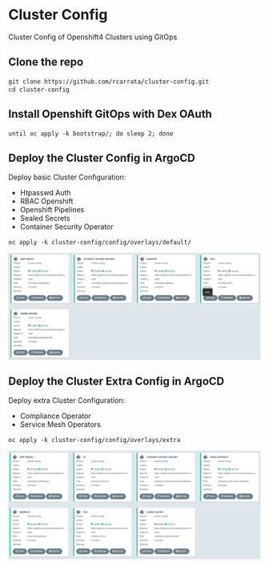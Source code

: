# Cluster Config

Cluster Config of Openshift4 Clusters using GitOps

## Clone the repo

```
git clone https://github.com/rcarrata/cluster-config.git
cd cluster-config
```

## Install Openshift GitOps with Dex OAuth

```
until oc apply -k bootstrap/; do sleep 2; done
```

## Deploy the Cluster Config in ArgoCD

Deploy basic Cluster Configuration:

- Htpasswd Auth
- RBAC Openshift
- Openshift Pipelines
- Sealed Secrets
- Container Security Operator

```
oc apply -k cluster-config/config/overlays/default/
```

<img align="center" width="750" src="assets/pic1.png">


## Deploy the Cluster Extra Config in ArgoCD

Deploy extra Cluster Configuration:

- Compliance Operator
- Service Mesh Operators

```
oc apply -k cluster-config/config/overlays/extra
```

<img align="center" width="750" src="assets/pic2.png">
